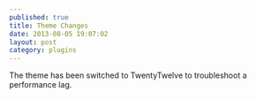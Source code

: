 ```yaml
---
published: true
title: Theme Changes
date: 2013-08-05 19:07:02
layout: post
category: plugins
---
```


The theme has been switched to TwentyTwelve to troubleshoot a performance lag.

